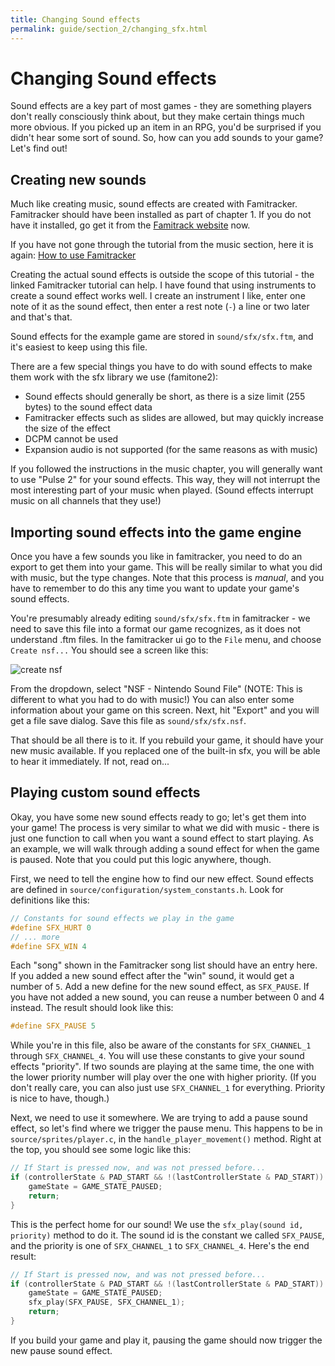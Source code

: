```yaml
---
title: Changing Sound effects
permalink: guide/section_2/changing_sfx.html
---
```

# Changing Sound effects

Sound effects are a key part of most games - they are something players don't really consciously think about, but they
make certain things much more obvious. If you picked up an item in an RPG, you'd be surprised if you didn't hear some
sort of sound. So, how can you add sounds to your game? Let's find out!

## Creating new sounds

Much like creating music, sound effects are created with Famitracker. Famitracker should have been installed as part of
chapter 1. If you do not have it installed, go get it from the [Famitrack website](http://famitracker.org) now.

If you have not gone through the tutorial from the music section, here it is again: 
[How to use Famitracker](http://btothethree.tumblr.com/post/104644129447/how-to-use-famitracker-chapter-1-introduction)

Creating the actual sound effects is outside the scope of this tutorial - the linked Famitracker tutorial can help. I
have found that using instruments to create a sound effect works well. I create an instrument I like, enter one note
of it as the sound effect, then enter a rest note (`-`) a line or two later and that's that.

Sound effects for the example game are stored in `sound/sfx/sfx.ftm`, and it's easiest to keep using this file.

There are a few special things you have to do with sound effects to make them work with the sfx library we use
(famitone2): 
- Sound effects should generally be short, as there is a size limit (255 bytes) to the sound effect data
- Famitracker effects such as slides are allowed, but may quickly increase the size of the effect
- DCPM cannot be used
- Expansion audio is not supported (for the same reasons as with music)

If you followed the instructions in the music chapter, you will generally want to use "Pulse 2" for your sound
effects. This way, they will not interrupt the most interesting part of your music when played. (Sound effects
interrupt music on all channels that they use!)

## Importing sound effects into the game engine

Once you have a few sounds you like in famitracker, you need to do an export to get them into your game. This
will be really similar to what you did with music, but the type changes. Note that this process is _manual_, and
you have to remember to do this any time you want to update your game's sound effects.

You're presumably already editing `sound/sfx/sfx.ftm` in famitracker - we need to save this file into a format
our game recognizes, as it does not understand .ftm files. In the famitracker ui go to the `File` menu,
and choose `Create nsf...` You should see a screen like this: 

![create nsf](../images/create_nsf.png)

From the dropdown, select "NSF - Nintendo Sound File" (NOTE: This is different to what you had to do with music!)
You can also enter some information about your game on this screen. Next, hit "Export" and you will get a file save
dialog. Save this file as `sound/sfx/sfx.nsf`.

That should be all there is to it. If you rebuild your game, it should have your new music available. If you
replaced one of the built-in sfx, you will be able to hear it immediately. If not, read on...

## Playing custom sound effects

Okay, you have some new sound effects ready to go; let's get them into your game! The process is very similar to
what we did with music - there is just one function to call when you want a sound effect to start playing. 
As an example, we will walk through adding a sound effect for when the game is paused. Note that you could put
this logic anywhere, though.

First, we need to tell the engine how to find our new effect. Sound effects are defined in
`source/configuration/system_constants.h`. Look for definitions like this: 

```c
// Constants for sound effects we play in the game
#define SFX_HURT 0
// ... more
#define SFX_WIN 4
```

Each "song" shown in the Famitracker song list should have an entry here. If you added a new sound effect after the
"win" sound, it would get a number of `5`. Add a new define for the new sound effect, as `SFX_PAUSE`. If you have
not added a new sound, you can reuse a number between 0 and 4 instead. The result should look like this: 

```c
#define SFX_PAUSE 5
```

While you're in this file, also be aware of the constants for `SFX_CHANNEL_1` through `SFX_CHANNEL_4`. You will
use these constants to give your sound effects "priority". If two sounds are playing at the same time, the one
with the lower priority number will play over the one with higher priority. (If you don't really care, you can
also just use `SFX_CHANNEL_1` for everything. Priority is nice to have, though.)

Next, we need to use it somewhere. We are trying to add a pause sound effect, so let's find where we trigger
the pause menu. This happens to be in `source/sprites/player.c`, in the `handle_player_movement()` method. 
Right at the top, you should see some logic like this: 

```c
// If Start is pressed now, and was not pressed before...
if (controllerState & PAD_START && !(lastControllerState & PAD_START)) {
    gameState = GAME_STATE_PAUSED;
    return;
}
```

This is the perfect home for our sound! We use the `sfx_play(sound id, priority)` method to do it. The sound
id is the constant we called `SFX_PAUSE`, and the priority is one of `SFX_CHANNEL_1` to `SFX_CHANNEL_4`. Here's
the end result: 

```c
// If Start is pressed now, and was not pressed before...
if (controllerState & PAD_START && !(lastControllerState & PAD_START)) {
    gameState = GAME_STATE_PAUSED;
    sfx_play(SFX_PAUSE, SFX_CHANNEL_1);
    return;
}
```

If you build your game and play it, pausing the game should now trigger the new pause sound effect.
